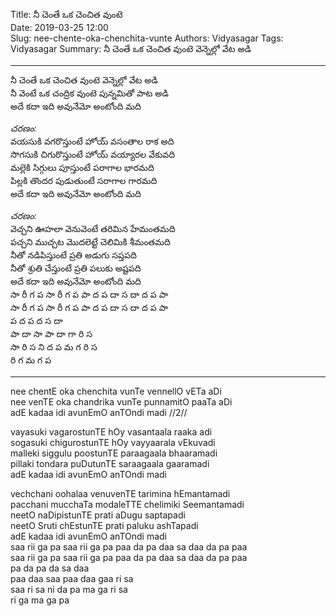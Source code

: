 ﻿Title: నీ చెంతే ఒక చెంచిత వుంటె  
Date: 2019-03-25 12:00      
Slug: nee-chente-oka-chenchita-vunte
Authors: Vidyasagar
Tags: Vidyasagar
Summary: నీ చెంతే ఒక చెంచిత వుంటె వెన్నెల్లో వేట అడి  

-----

నీ చెంతే ఒక చెంచిత వుంటె వెన్నెల్లో వేట అడి  
నీ వెంటే ఒక చంద్రిక వుంటె పున్నమితో పాట అడి  
అదే కదా ఇది అవునేమో అంటోంది మది   

_చరణం:_  
వయసుకి వగరొస్తుంటే హోయ్ వసంతాల రాక అది  
సొగసుకి చిగురొస్తుంటే హోయ్ వయ్యారల వేకువది  
మల్లెకి సిగ్గులు పూస్తుంటే పరాగాల భారమది  
పిల్లకి తొందర పుడుతుంటే సరాగాల గారమది  
అదే కదా ఇది అవునేమో అంటోంది మది  

_చరణం:_    
వెచ్చని ఊహలా వెనువెంటే తరిమిన హేమంతమది  
పచ్చని ముచ్చట మొదలెట్టే చెలిమికి శీమంతమది   
నీతో నడిపిస్తుంటే ప్రతి అడుగు సప్తపది  
నీతో శ్రుతి చేస్తుంటే ప్రతి పలుకు అష్టపది  
అదే కదా ఇది అవునేమో అంటోంది మది  
సా రీ గ ప సా రీ గ ప పా ద ప దా స దా ద ప పా  
సా రీ గ ప సా రీ గ ప పా ద ప దా స దా ద ప పా  
ప ద ప ద స దా  
పా దా సా పా దా గా రి స  
సా రి స ని ద ప మ గ రి స  
రి గ మ గ ప   

-----

nee chentE oka chenchita vunTe vennellO vETa aDi  
nee venTE oka chandrika vunTe punnamitO paaTa aDi  
adE kadaa idi avunEmO anTOndi madi //2//  

vayasuki vagarostunTE hOy vasantaala raaka adi  
sogasuki chigurostunTE hOy vayyaarala vEkuvadi  
malleki siggulu poostunTE paraagaala bhaaramadi  
pillaki tondara puDutunTE saraagaala gaaramadi  
adE kadaa idi avunEmO anTOndi madi  

vechchani oohalaa venuvenTE tarimina hEmantamadi  
pacchani mucchaTa modaleTTE chelimiki Seemantamadi   
neetO naDipistunTE prati aDugu saptapadi  
neetO Sruti chEstunTE prati paluku ashTapadi  
adE kadaa idi avunEmO anTOndi madi  
saa rii ga pa saa rii ga pa paa da pa daa sa daa da pa paa  
saa rii ga pa saa rii ga pa paa da pa daa sa daa da pa paa  
pa da pa da sa daa  
paa daa saa paa daa gaa ri sa  
saa ri sa ni da pa ma ga ri sa  
ri ga ma ga pa   